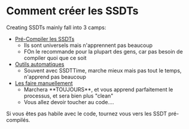# Comment créer les SSDTs

Creating SSDTs mainly fall into 3 camps:

* [Pré-Compiler les SSDTs](pre-compiler-les-ssdts.md)
  * Ils sont universels mais n'apprennent pas beaucoup
  * FOn le recommande pour la plupart des gens, car pas besoin de compiler quoi que ce soit
* [Outils automatiques](ssdt-chemin-facile-et-rapide.md)
  * Souvent avec SSDTTime, marche mieux mais pas tout le temps, n'apprend pas beaucoup
* [Les faire manuellement](ssdt-chemin-long-et-chiant.md)
  * Marchera \*\*TOUJOURS\*\*, et vous apprend parfaitement le processus, et sera bien plus "clean"
  * Vous allez devoir toucher au code....

Si vous êtes pas habile avec le code, tournez vous vers les SSDT pré-compilés.

